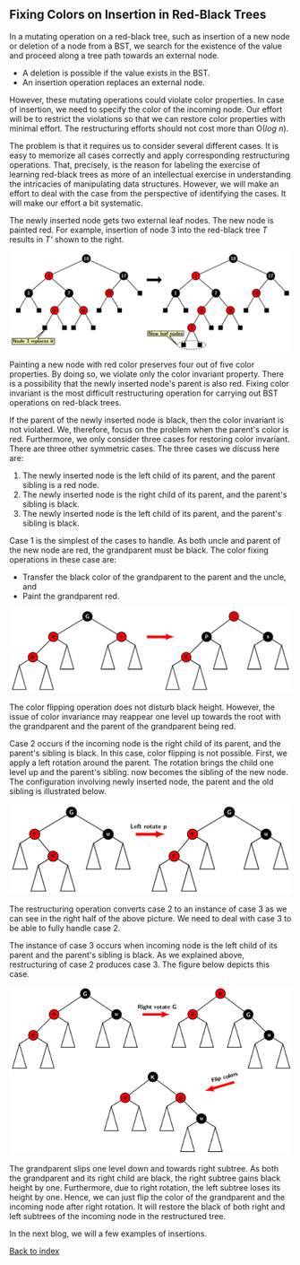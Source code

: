 ## Fixing Colors on Insertion in Red-Black Trees

In a mutating operation on a red-black tree, such as insertion of a new node or deletion of a node from a BST, we search 
for the existence of the value and proceed along a tree path towards an external node. 

- A deletion is possible if the value exists in the BST.
- An insertion operation replaces an external node.

However, these mutating operations could violate color properties. In case of insertion, we need to specify the color of 
the incoming node. Our effort will be to restrict the violations so that we can restore color properties with minimal 
effort. The restructuring efforts should not cost more than O(<i>log n</i>). 

The problem is that it requires us to consider several different cases. It is easy to memorize all cases 
correctly and apply corresponding restructuring operations. That, precisely, is the reason for labeling the exercise of 
learning red-black trees as more of an intellectual exercise in understanding the intricacies of manipulating data 
structures. However, we will make an effort to deal with the case from the perspective of identifying the cases. It will 
make our effort a bit systematic.

The newly inserted node gets two external leaf nodes. The new node is painted red. For example, insertion of
node 3 into the red-black tree <i>T</i> results in <i>T'</i> shown to the right. 
<p style="text-align:center;">
  <img src="../images/rbInsertNew.png" align="center">
</p>
Painting a new node with red color preserves four out of five color properties. By doing so, we violate only the color invariant property. There is a 
possibility that the newly inserted node's parent is also red. Fixing color invariant is the most difficult restructuring operation for carrying out BST 
operations on red-black trees. 

If the parent of the newly inserted node is black, then the color invariant is not violated. We, therefore, focus on the problem when the parent's color is red. 
Furthermore, we only consider three cases for restoring color invariant. There are three other symmetric cases. The three cases we discuss here are:  

1. The newly inserted node is the left child of its parent, and the parent sibling is a red node. 
2. The newly inserted node is the right child of its parent, and the parent's sibling is black. 
3. The newly inserted node is the left child of its parent, and the parent's sibling is black. 

Case 1 is the simplest of the cases to handle. As both uncle and parent of the new node are red, the grandparent must be 
black. The color fixing operations in these case are:

- Transfer the black color of the grandparent to the parent and the uncle, and 
- Paint the grandparent red. 

<p style="text-align:center;">
<img src="../images/case1colorInv.png" >
</p>

The color flipping operation does not disturb black height. However, the issue of color invariance may reappear one level up towards the root with the grandparent and the parent of the grandparent being red.  

Case 2 occurs if the incoming node is the right child of its parent, and the parent's sibling is black. In this case, color 
flipping is not possible. First, we apply a left rotation around the parent. The rotation brings the child one level up and 
the parent's sibling. now becomes the sibling of the new node. The configuration involving newly inserted node, the parent 
and the old sibling is illustrated below.

<p style="text-align:center;">
  <img src="../images/case2colorInv.png">
</p>

The restructuring operation converts case 2 to an instance of case 3 as we can see in the right half of the above picture. 
We need to deal with case 3 to be able to fully handle case 2.

The instance of case 3 occurs when incoming node is the left child of its parent and the parent's sibling is black. As 
we explained above, restructuring of case 2 produces case 3. The figure below depicts this case. 

<p style="text-align:center;">
  <img src="../images/case3colorInv.png">
</p>
  
The grandparent slips one level down and towards right subtree. As both the grandparent and its right child are black, the 
right subtree gains black height by one. Furthermore, due to right rotation, the left subtree loses its height by one. 
Hence, we can just flip the color of the grandparent and the incoming node after right rotation. It will restore the 
black of both right and left subtrees of the incoming node in the restructured tree.


In the next blog, we will a few examples of insertions.


[Back to index](../index.md)
